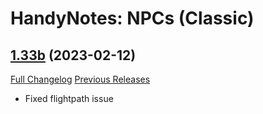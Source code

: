 # HandyNotes: NPCs (Classic)

## [1.33b](https://github.com/Caliaha/HandyNotes_NPCs-classic/tree/1.33b) (2023-02-12)
[Full Changelog](https://github.com/Caliaha/HandyNotes_NPCs-classic/compare/1.33a...1.33b) [Previous Releases](https://github.com/Caliaha/HandyNotes_NPCs-classic/releases)

- Fixed flightpath issue  
